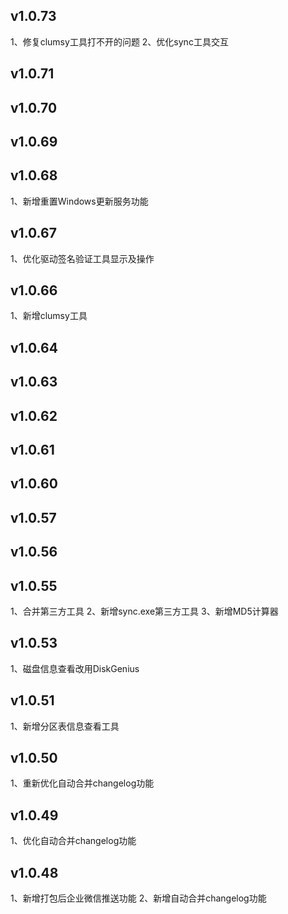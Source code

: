 ## v1.0.73
1、修复clumsy工具打不开的问题
2、优化sync工具交互

## v1.0.71

## v1.0.70

## v1.0.69

## v1.0.68
1、新增重置Windows更新服务功能

## v1.0.67
1、优化驱动签名验证工具显示及操作

## v1.0.66
1、新增clumsy工具

## v1.0.64

## v1.0.63

## v1.0.62

## v1.0.61

## v1.0.60

## v1.0.57

## v1.0.56

## v1.0.55
1、合并第三方工具
2、新增sync.exe第三方工具
3、新增MD5计算器

## v1.0.53
1、磁盘信息查看改用DiskGenius

## v1.0.51
1、新增分区表信息查看工具

## v1.0.50
1、重新优化自动合并changelog功能

## v1.0.49
1、优化自动合并changelog功能

## v1.0.48
1、新增打包后企业微信推送功能
2、新增自动合并changelog功能

